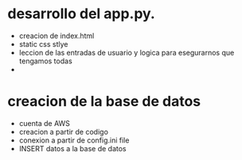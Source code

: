 # desarrollo del app.py.
- creacion de index.html
- static css stlye
- leccion de las entradas de usuario y logica para esegurarnos que tengamos todas
- 

# creacion de la base de datos
- cuenta de AWS
- creacion a partir de codigo
- conexion a partir de config.ini file
- INSERT datos a la base de datos

# 